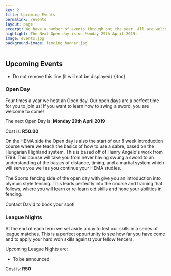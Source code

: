 ```yaml
---
key: 2
title: Upcoming Events
permalink: /events
layout: page
excerpt: We have a number of events through out the year. All are welcome to join us on our Open Days to get a taste and sense of what we do. Please contact us to book your place in the Open day session!
highlight: The Next Open day is on Monday 29th April 2019.
image: events.jpg
background-image: fencing_banner.jpg
---
```


## Upcoming Events

* Do not remove this line (it will not be displayed)
{:toc}

### Open Day

Four times a year we host an Open day. Our open days are a perfect time for you to join us! If you want to learn how to swing a sword, you are welcome to come!

The next Open Day is: **Monday 29th April 2019**

Cost is: **R50.00**

On the HEMA side the Open day is also the start of our 8 week introduction course where we teach the basics of how to use a sabre, based on the Hungarian Highland system. This is based off of Henry Angelo's work from 1799. This course will take you from never having swung a sword to an understanding of the basics of distance, timing, and a martial system which will serve you well as you continue your HEMA studies.

The Sports fencing side of the open day with give you an introduction into olympic style fencing. This leads perfectly into the course and training that follows, where you will learn or re-learn old skills and hone your abilities in fencing.

Contact David to book your spot!

### League Nights

At the end of each term we set aside a day to test our skills in a series of league matches. This is a perfect oppurtunity to see how far you have come and to apply your hard won skills against your fellow fencers.

Upcoming League Nights are:

* To be announced

Cost is: **R50**
